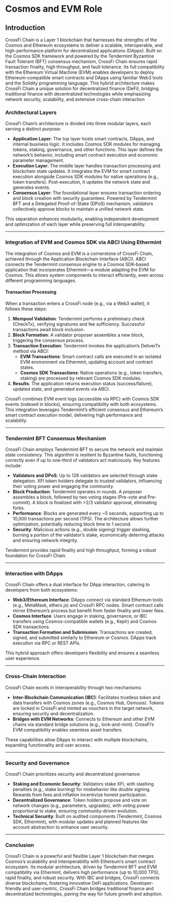 # Cosmos and EVM Role

## Introduction

CrossFi Chain is a Layer 1 blockchain that harnesses the strengths of the Cosmos and Ethereum ecosystems to deliver a scalable, interoperable, and high-performance platform for decentralized applications (DApps). Built on the Cosmos SDK framework and powered by the Tendermint Byzantine Fault Tolerant (BFT) consensus mechanism, CrossFi Chain ensures rapid transaction finality, high throughput, and fault tolerance. Its full compatibility with the Ethereum Virtual Machine (EVM) enables developers to deploy Ethereum-compatible smart contracts and DApps using familiar Web3 tools and the Solidity programming language. This hybrid architecture makes CrossFi Chain a unique solution for decentralized finance (DeFi), bridging traditional finance with decentralized technologies while emphasizing network security, scalability, and extensive cross-chain interaction

### Architectural Layers

CrossFi Chain’s architecture is divided into three modular layers, each serving a distinct purpose:

* **Application Layer**: The top layer hosts smart contracts, DApps, and internal business logic. It includes Cosmos SDK modules for managing tokens, staking, governance, and other functions. This layer defines the network’s behavior, including smart contract execution and economic parameter management.
* **Execution Layer**: The middle layer handles transaction processing and blockchain state updates. It integrates the EVM for smart contract execution alongside Cosmos SDK modules for native operations (e.g., token transfers). Post-execution, it updates the network state and generates events.
* **Consensus Layer**: The foundational layer ensures transaction ordering and block creation with security guarantees. Powered by Tendermint BFT and a Delegated Proof-of-Stake (DPoS) mechanism, validators collectively approve blocks to maintain a unified network state.

This separation enhances modularity, enabling independent development and optimization of each layer while preserving full interoperability.

***

### Integration of EVM and Cosmos SDK via ABCI Using Ethermint

The integration of Cosmos and EVM is a cornerstone of CrossFi Chain, achieved through the Application Blockchain Interface (ABCI). ABCI connects the Tendermint consensus engine to a Cosmos SDK-based application that incorporates Ethermint—a module adapting the EVM for Cosmos. This allows system components to interact efficiently, even across different programming languages.

#### Transaction Processing

When a transaction enters a CrossFi node (e.g., via a Web3 wallet), it follows these steps:

1. **Mempool Validation**: Tendermint performs a preliminary check (CheckTx), verifying signatures and fee sufficiency. Successful transactions await block inclusion.
2. **Block Formation**: A validator proposer assembles a new block, triggering the consensus process.
3. **Transaction Execution**: Tendermint invokes the application’s DeliverTx method via ABCI:
   * **EVM Transactions**: Smart contract calls are executed in an isolated EVM environment via Ethermint, updating account and contract states.
   * **Cosmos SDK Transactions**: Native operations (e.g., token transfers, staking) are processed by relevant Cosmos SDK modules.
4. **Results**: The application returns execution status (success/failure), updated state, and generated events via ABCI.

CrossFi combines EVM event logs (accessible via RPC) with Cosmos SDK events (indexed in blocks), ensuring compatibility with both ecosystems. This integration leverages Tendermint’s efficient consensus and Ethereum’s smart contract execution model, delivering high performance and scalability.

***

### Tendermint BFT Consensus Mechanism

CrossFi Chain employs Tendermint BFT to secure the network and maintain state consistency. This algorithm is resilient to Byzantine faults, functioning correctly even if up to one-third of validators act maliciously. Key features include:

* **Validators and DPoS**: Up to 128 validators are selected through stake delegation. XFI token holders delegate to trusted validators, influencing their voting power and engaging the community.
* **Block Production**: Tendermint operates in rounds. A proposer assembles a block, followed by two voting stages (Pre-vote and Pre-commit). A block is finalized with >2/3 validator approval, eliminating forks.
* **Performance**: Blocks are generated every \~5 seconds, supporting up to 10,000 transactions per second (TPS). The architecture allows further optimization, potentially reducing block time to 1 second.
* **Security**: Malicious actions (e.g., double signing) trigger slashing, burning a portion of the validator’s stake, economically deterring attacks and ensuring network integrity.

Tendermint provides rapid finality and high throughput, forming a robust foundation for CrossFi Chain.

***

### Interaction with DApps

CrossFi Chain offers a dual interface for DApp interaction, catering to developers from both ecosystems:

* **Web3/Ethereum Interface**: DApps connect via standard Ethereum tools (e.g., MetaMask, ethers.js) and CrossFi RPC nodes. Smart contract calls mirror Ethereum’s process but benefit from faster finality and lower fees.
* **Cosmos Interface**: Users engage in staking, governance, or IBC transfers using Cosmos-compatible wallets (e.g., Keplr) and Cosmos SDK transactions.
* **Transaction Formation and Submission**: Transactions are created, signed, and submitted similarly to Ethereum or Cosmos. DApps track execution via RPC or REST APIs.

This hybrid approach offers developers flexibility and ensures a seamless user experience.

***

### Cross-Chain Interaction

CrossFi Chain excels in interoperability through two mechanisms:

* **Inter-Blockchain Communication (IBC)**: Facilitates trustless token and data transfers with Cosmos zones (e.g., Cosmos Hub, Osmosis). Tokens are locked in CrossFi and minted as vouchers in the target network, ensuring security and decentralization.
* **Bridges with EVM Networks**: Connects to Ethereum and other EVM chains via standard bridge solutions (e.g., lock-and-mint). CrossFi’s EVM compatibility enables seamless asset transfers.

These capabilities allow DApps to interact with multiple blockchains, expanding functionality and user access.

***

### Security and Governance

CrossFi Chain prioritizes security and decentralized governance:

* **Staking and Economic Security**: Validators stake XFI, with slashing penalties (e.g., stake burning) for misbehavior like double signing. Rewards from fees and inflation incentivize honest participation.
* **Decentralized Governance**: Token holders propose and vote on network changes (e.g., parameters, upgrades), with voting power proportional to stake, ensuring community-driven evolution.
* **Technical Security**: Built on audited components (Tendermint, Cosmos SDK, Ethermint), with modular updates and planned features like account abstraction to enhance user security.

***

### Conclusion

CrossFi Chain is a powerful and flexible Layer 1 blockchain that merges Cosmos’s scalability and interoperability with Ethereum’s smart contract ecosystem. Its modular architecture, driven by Tendermint BFT and EVM compatibility via Ethermint, delivers high performance (up to 10,000 TPS), rapid finality, and robust security. With IBC and bridges, CrossFi connects diverse blockchains, fostering innovative DeFi applications. Developer-friendly and user-centric, CrossFi Chain bridges traditional finance and decentralized technologies, paving the way for future growth and adoption.
